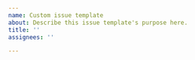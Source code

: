 ```yaml
---
name: Custom issue template
about: Describe this issue template's purpose here.
title: ''
assignees: ''

---
```



